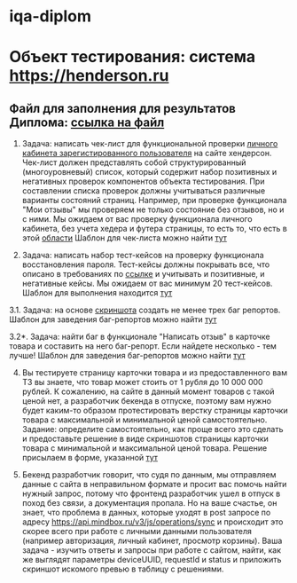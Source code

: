 # iqa-diplom

# Объект тестирования: система https://henderson.ru

## Файл для заполнения для результатов Диплома: [ссылка на файл](https://docs.google.com/spreadsheets/d/1Nl2_n46HvTIdv7JpbNLjOtMcWSuYpblZjyxlsBFKanY/edit?usp=sharing)

1. Задача: написать чек-лист для функциональной проверки [личного кабинета зарегистированного пользователя](https://henderson.ru/cabinet/) на сайте хендерсон.
Чек-лист должен представлять собой структурированный (многоуровневый) список, который содержит набор позитивных и негативных проверок компонентов объекта тестирования. При составлении списка проверок должны учитываться различные варианты состояний страниц. Например, при проверке функционала "Мои отзывы" мы проверяем не только состояние без отзывов, но и с ними.
Мы ожидаем от вас проверку функционала личного кабинета, без учета хедера и футера страницы, то есть то, что есть в этой [области](https://prnt.sc/112e3e7)
Шаблон для чек-листа можно найти [тут](https://docs.google.com/spreadsheets/d/1Nl2_n46HvTIdv7JpbNLjOtMcWSuYpblZjyxlsBFKanY/edit?usp=sharing)


2. Задача: написать набор тест-кейсов на проверку функционала восстановления пароля. Тест-кейсы должны покрывать все, что описано в требованиях по [ссылке](https://docs.google.com/document/d/12deDbATIy0Xps8MiWvumNqHISfAlFc4etY8F4lPcqJ4/edit?usp=sharing) и учитывать и позитивные, и негативные кейсы.
Мы ожидаем от вас минимум 20 тест-кейсов.
Шаблон для выполнения находится [тут](https://docs.google.com/spreadsheets/d/1Nl2_n46HvTIdv7JpbNLjOtMcWSuYpblZjyxlsBFKanY/edit?usp=sharing)


3.1. Задача: на основе [скриншота](https://prnt.sc/114niqm) создать не менее трех баг репортов.
Шаблон для заведения баг-репортов можно найти [тут](https://docs.google.com/spreadsheets/d/1Nl2_n46HvTIdv7JpbNLjOtMcWSuYpblZjyxlsBFKanY/edit?usp=sharing)


3.2*. Задача: найти баг в функционале "Написать отзыв" в карточке товара и составить на него баг-репорт. Если найдете несколько - тем лучше!
Шаблон для заведения баг-репортов можно найти [тут](https://docs.google.com/spreadsheets/d/1Nl2_n46HvTIdv7JpbNLjOtMcWSuYpblZjyxlsBFKanY/edit?usp=sharing)

4. Вы тестируете страницу карточки товара и из предоставленного вам ТЗ вы знаете, что товар может стоить от 1 рубля до 10 000 000 рублей. К сожалению, на сайте в данный момент товаров с такой ценой нет, а разработчик бекенда в отпуске, поэтому вам нужно будет каким-то образом протестировать верстку страницы карточки товара с максимальной и минимальной ценой самостоятельно.
Задание: определите самостоятельно, как проще всего это сделать и предоставьте решение в виде скриншотов страницы карточки товара с минимальной и максимальной ценой товара.
Решение присылаем в форме, указанной [тут](https://docs.google.com/spreadsheets/d/1Nl2_n46HvTIdv7JpbNLjOtMcWSuYpblZjyxlsBFKanY/edit?usp=sharing)

5. Бекенд разработчик говорит, что судя по данным, мы отправляем данные с сайта в неправильном формате и просит вас помочь найти нужный запрос, потому что фронтенд разработчик ушел в отпуск в поход без связи, а документация пропала. Но на ваше счастье, он знает, что проблема в данных, которые уходят в post запросе по адресу https://api.mindbox.ru/v3/js/operations/sync и происходит это скорее всего при работе с личными данными пользователя (например авторизация, личный кабинет, просмотр корзины). Ваша задача - изучить ответы и запросы при работе с сайтом, найти, как же выглядят параметры deviceUUID, requestId и status и приложить скриншот искомого превью в таблицу с решениями.



